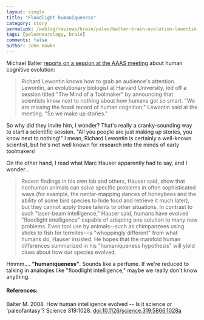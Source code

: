 ```yaml
---
layout: single 
title: "Floodlight humaniqueness" 
category: story
permalink: /weblog/reviews/brain/paleo/balter-brain-evolution-lewontin-2008.html
tags: [paleoneurology, brain] 
comments: false 
author: John Hawks 
---
```



<p>
Michael Balter <a href="http://dx.doi.org/10.1126/science.319.5866.1028a">reports on a session at the AAAS meeting</a> about human cognitive evolution:
</p>

<blockquote>Richard Lewontin knows how to grab an audience's attention. Lewontin, an evolutionary biologist at Harvard University, led off a session titled "The Mind of a Toolmaker" by announcing that scientists know next to nothing about how humans got so smart. "We are missing the fossil record of human cognition," Lewontin said at the meeting. "So we make up stories."</blockquote>

<p>
So why did they invite him, I wonder? That's really a cranky-sounding way to start a scientific session. "All you people are just making up stories, you know next to nothing!" I mean, Richard Lewontin is certainly a well-known scientist, but he's not well known for research into the minds of early toolmakers!
</p>

<p>
On the other hand, I read what Marc Hauser apparently had to say, and I wonder...
</p>

<blockquote>Recent findings in his own lab and others, Hauser said, show that nonhuman animals can solve specific problems in often sophisticated ways (for example, the nectar-mapping dances of honeybees and the ability of some bird species to hide food and retrieve it much later), but they cannot apply those talents to other situations. In contrast to such "laser-beam intelligence," Hauser said, humans have evolved "floodlight intelligence" capable of adapting one solution to many new problems. Even tool use by animals--such as chimpanzees using sticks to fish for termites--is "whoppingly different" from what humans do, Hauser insisted. He hopes that the manifold human differences summarized in his "humaniqueness hypothesis" will yield clues about how our species evolved.</blockquote>

<p>
Hmmm.... <b>"humaniqueness"</b>. Sounds like a perfume. If we're reduced to talking in analogies like "floodlight intelligence," maybe we really don't know anything. 
</p>

<h4>References:</h4>

<p class="cite">Balter M. 2008. How human intelligence evolved -- Is it science or 'paleofantasy'? Science 319:1028. <a href="http://dx.doi.org/10.1126/science.319.5866.1028a">doi:10.1126/science.319.5866.1028a</a></p>


